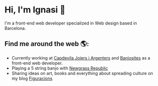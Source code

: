 # Hi, I'm Ignasi 👋

I'm a front-end web developer specialized in Web design based in Barcelona.

## Find me around the web 🌎: 
- Currently working at <a href="https://www.capdevilajoiers.com">Capdevila Joiers i Argenters</a> and <a href="https://www.banjosites.com">Banjosites</a> as a front-end web developer.
- Playing a 5 string banjo with <a href="https://www.newgrassrepublic.com"> Newgrass Republic</a>
- Sharing ideas on art, books and everything about spreading culture on my blog <a href="https://www.figuracions.cat">Figuracions</a>
